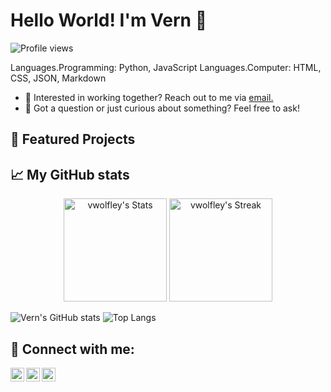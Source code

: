 # Hello World! I'm Vern 👋

![Profile views](https://komarev.com/ghpvc/?username=vwolfley&label=Profile%20views&color=60598F&style=flat)

Languages.Programming: Python, JavaScript
Languages.Computer: HTML, CSS, JSON, Markdown

- 💼 Interested in working together? Reach out to me via <a href="mailto:vern.wolfley@gmail.com">email.</a>
- 💬 Got a question or just curious about something? Feel free to ask!

## 🌟 Featured Projects


## 📈 My GitHub stats
<div class="badges-githubstats">
  <p align="center">
    <img src="https://github-readme-stats.vercel.app/api?username=vwolfley&theme=tokyonight&show_icons=true&hide_border=true&count_private=true" alt="vwolfley's Stats" height="165">
    <img src="https://github-readme-streak-stats.herokuapp.com/?user=vwolfley&theme=tokyonight&hide_border=true" alt="vwolfley's Streak" height="165">
  </p>
</div>

<div class="badges-githubstats">
 
![Vern's GitHub stats](https://github-readme-stats.vercel.app/api?username=vwolfley&show_icons=true)
  ![Top Langs](https://github-readme-stats.vercel.app/api/top-langs/?username=vwolfley)
  
</div>




<h2> 🤳 Connect with me:</h2>

[<img align="left" alt="VernWolfley | Twitter" width="22px" src="https://cdn.jsdelivr.net/npm/simple-icons@v3/icons/twitter.svg" />][twitter]
[<img align="left" alt="VernWolfley | LinkedIn" width="22px" src="https://cdn.jsdelivr.net/npm/simple-icons@v3/icons/linkedin.svg" />][linkedin]
[<img align="left" alt="VernWolfley | Instagram" width="22px" src="https://cdn.jsdelivr.net/npm/simple-icons@v3/icons/instagram.svg" />][instagram]

[twitter]: https://twitter.com/wolfleyvern
[instagram]: https://www.instagram.com/vwolfley/
[linkedin]: https://www.linkedin.com/in/vern-wolfley-b8322813/

<!--
**vwolfley/vwolfley** is a ✨ _special_ ✨ repository because its `README.md` (this file) appears on your GitHub profile.

Here are some ideas to get you started:

- 🔭 I’m currently working on ...
- 🌱 I’m currently learning ...
- 👯 I’m looking to collaborate on ...
- 🤔 I’m looking for help with ...
- 💬 Ask me about ...
- 📫 How to reach me: ...
- 😄 Pronouns: ...
- ⚡ Fun fact: ...
-->
